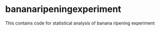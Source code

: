 # bananaripeningexperiment
This contains code for statistical analysis of banana ripening experiment
